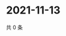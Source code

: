 # 2021-11-13

共 0 条

<!-- BEGIN WEIBO -->
<!-- 最后更新时间 Sat Nov 13 2021 00:00:59 GMT+0800 (China Standard Time) -->

<!-- END WEIBO -->

